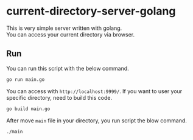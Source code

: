 # current-directory-server-golang

This is very simple server written with golang.  
You can access your current directory via browser.

## Run

You can run this script with the below command.

```bash
go run main.go
```

You can access with `http://localhost:9999/`.
If you want to user your specific directory, need to build this code.

```bash
go build main.go
```

After move `main` file in your directory, you run script the blow command.

```
./main
```